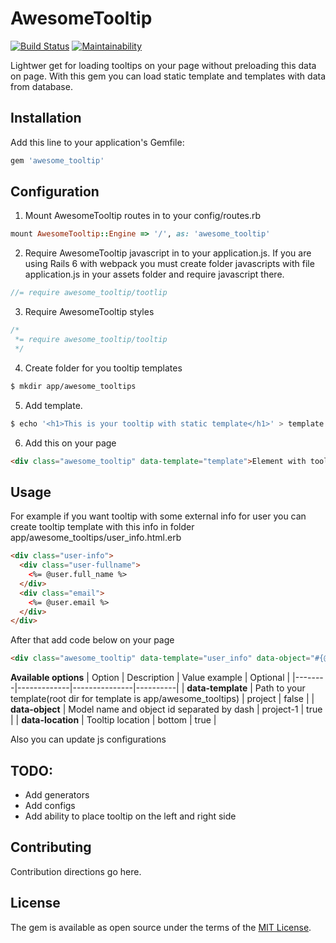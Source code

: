 # AwesomeTooltip
[![Build Status](https://travis-ci.com/BogdanBusko/awesome_tooltip.svg?branch=master)](https://travis-ci.com/BogdanBusko/awesome_tooltip)
[![Maintainability](https://api.codeclimate.com/v1/badges/13a8f6106b17b50e9943/maintainability)](https://codeclimate.com/github/BogdanBusko/awesome_tooltip/maintainability)

Lightwer get for loading tooltips on your page without preloading this data on page. With this gem you can load static template and templates with data from database.

## Installation
Add this line to your application's Gemfile:

```ruby
gem 'awesome_tooltip'
```

## Configuration

1. Mount AwesomeTooltip routes in to your config/routes.rb
```ruby
mount AwesomeTooltip::Engine => '/', as: 'awesome_tooltip'
```

2. Require AwesomeTooltip javascript in to your application.js. If you are using Rails 6 with webpack you must create folder javascripts with file application.js in your assets folder and require javascript there.
```javascript
//= require awesome_tooltip/tootlip
```

3. Require AwesomeTooltip styles
```css
/*
 *= require awesome_tooltip/tooltip
 */
```

4. Create folder for you tooltip templates
```bash
$ mkdir app/awesome_tooltips
```

5. Add template.
```bash
$ echo '<h1>This is your tooltip with static template</h1>' > template.html.erb
```

6. Add this on your page
```html
<div class="awesome_tooltip" data-template="template">Element with tooltip</div>
```

## Usage
For example if you want tooltip with some external info for user you can create tooltip template with this info in folder app/awesome_tooltips/user_info.html.erb
```html
<div class="user-info">
  <div class="user-fullname">
    <%= @user.full_name %>
  </div>
  <div class="email">
    <%= @user.email %>
  </div>
</div>
``` 

After that add code below on your page
```html
<div class="awesome_tooltip" data-template="user_info" data-object="#{@user.class.downcase}-#{@user.id}"><%= @user.full_name %></div>
```
**Available options**
| Option | Description | Value example | Optional |
|--------|-------------|---------------|----------|
| **data-template** | Path to your template(root dir for template is app/awesome_tooltips) | project | false |
| **data-object** | Model name and object id separated by dash | project-1 | true |
| **data-location** | Tooltip location | bottom | true |

Also you can update js configurations


## TODO:
  - Add generators
  - Add configs
  - Add ability to place tooltip on the left and right side

## Contributing
Contribution directions go here.

## License
The gem is available as open source under the terms of the [MIT License](https://opensource.org/licenses/MIT).
